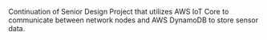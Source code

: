 Continuation of Senior Design Project that utilizes AWS IoT Core to communicate between network nodes and AWS DynamoDB to store sensor data. 
